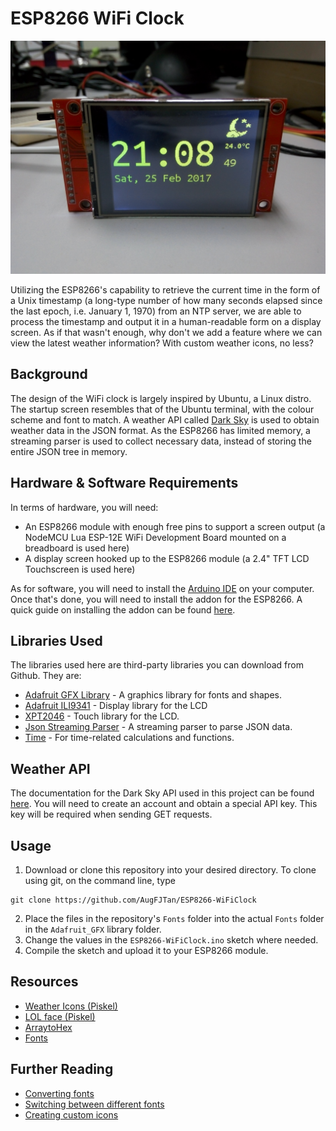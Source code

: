 # ESP8266 WiFi Clock

![WiFi Clock](/images/WiFiClock.jpg)

Utilizing the ESP8266's capability to retrieve the current time in the form of a Unix timestamp (a long-type number of how many seconds elapsed since the last epoch, i.e. January 1, 1970) from an NTP server, we are able to process the timestamp and output it in a human-readable form on a display screen. As if that wasn't enough, why don't we add a feature where we can view the latest weather information? With custom weather icons, no less? 

## Background

The design of the WiFi clock is largely inspired by Ubuntu, a Linux distro. The startup screen resembles that of the Ubuntu terminal, with the colour scheme and font to match. A weather API called [Dark Sky](https://darksky.net) is used to obtain weather data in the JSON format. As the ESP8266 has limited memory, a streaming parser is used to collect necessary data, instead of storing the entire JSON tree in memory.

## Hardware & Software Requirements

In terms of hardware, you will need:
* An ESP8266 module with enough free pins to support a screen output (a NodeMCU Lua ESP-12E WiFi Development Board mounted on a breadboard is used here)
* A display screen hooked up to the ESP8266 module (a 2.4" TFT LCD Touchscreen is used here)

As for software, you will need to install the [Arduino IDE](https://www.arduino.cc/en/main/software) on your computer. Once that's done, you will need to install the addon for the ESP8266. A quick guide on installing the addon can be found [here](https://learn.sparkfun.com/tutorials/esp8266-thing-hookup-guide/installing-the-esp8266-arduino-addon).

## Libraries Used

The libraries used here are third-party libraries you can download from Github. They are:
* [Adafruit GFX Library](https://github.com/adafruit/Adafruit-GFX-Library) - A graphics library for fonts and shapes.
* [Adafruit ILI9341](https://github.com/adafruit/Adafruit_ILI9341) - Display library for the LCD
* [XPT2046](https://github.com/spapadim/XPT2046) - Touch library for the LCD.
* [Json Streaming Parser](https://github.com/squix78/json-streaming-parser) - A streaming parser to parse JSON data.
* [Time](https://github.com/PaulStoffregen/Time) - For time-related calculations and functions.

## Weather API

The documentation for the Dark Sky API used in this project can be found [here](https://darksky.net/dev/docs). You will need to create an account and obtain a special API key. This key will be required when sending GET requests.

## Usage

1. Download or clone this repository into your desired directory. To clone using git, on the command line, type

```shell
git clone https://github.com/AugFJTan/ESP8266-WiFiClock
```
2. Place the files in the repository's `Fonts` folder into the actual `Fonts` folder in the `Adafruit_GFX` library folder.
3. Change the values in the `ESP8266-WiFiClock.ino` sketch where needed.
4. Compile the sketch and upload it to your ESP8266 module.

## Resources

* [Weather Icons (Piskel)](http://www.piskelapp.com/p/agxzfnBpc2tlbC1hcHByEwsSBlBpc2tlbBiAgICz7OTVCQw/view)
* [LOL face (Piskel)](http://www.piskelapp.com/p/agxzfnBpc2tlbC1hcHByEwsSBlBpc2tlbBiAgIDLpq3DCww/view)
* [ArraytoHex](/ArraytoHex)
* [Fonts](/Fonts)

## Further Reading

* [Converting fonts](docs/Convertingfonts.md)
* [Switching between different fonts](docs/Switchingbetweendifferentfonts.md)
* [Creating custom icons](docs/Creatingcustomicons.md)
